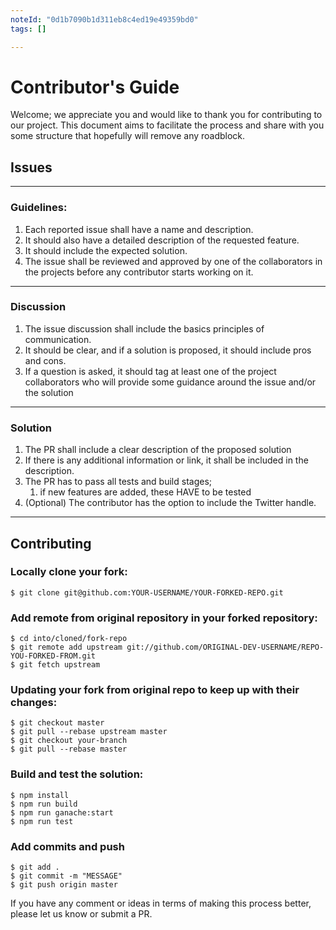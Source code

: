 ```yaml
---
noteId: "0d1b7090b1d311eb8c4ed19e49359bd0"
tags: []

---
```


# Contributor's Guide

Welcome; we appreciate you and would like to thank you for contributing to our project. This document aims to facilitate the process and share with you some structure that hopefully will remove any roadblock.

## Issues

---
### Guidelines:

1. Each reported issue shall have a name and description.
2. It should also have a detailed description of the requested feature.
3. It should include the expected solution.
4. The issue shall be reviewed and approved by one of the collaborators in the projects before any contributor starts working on it.
---
### Discussion

1. The issue discussion shall include the basics principles of communication.
2. It should be clear, and if a solution is proposed, it should include pros and cons.
3. If a question is asked, it should tag at least one of the project collaborators who will provide some guidance around the issue and/or the solution
---
### Solution

1. The PR shall include a clear description of the proposed solution
2. If there is any additional information or link, it shall be included in the description.
3. The PR has to pass all tests and build stages;
   1. if new features are added, these HAVE to be tested
4. (Optional) The contributor has the option to include the Twitter handle.
---

## Contributing

### Locally clone your fork:
```
$ git clone git@github.com:YOUR-USERNAME/YOUR-FORKED-REPO.git
```

### Add remote from original repository in your forked repository:
```
$ cd into/cloned/fork-repo
$ git remote add upstream git://github.com/ORIGINAL-DEV-USERNAME/REPO-YOU-FORKED-FROM.git
$ git fetch upstream
```

### Updating your fork from original repo to keep up with their changes:
```
$ git checkout master
$ git pull --rebase upstream master
$ git checkout your-branch
$ git pull --rebase master
```

### Build and test the solution:
```
$ npm install
$ npm run build
$ npm run ganache:start
$ npm run test
```

### Add commits and push
```
$ git add .
$ git commit -m "MESSAGE"
$ git push origin master
```

If you have any comment or ideas in terms of making this process better, please let us know or submit a PR.
